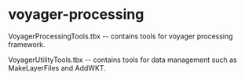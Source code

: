 voyager-processing
=====

VoyagerProcessingTools.tbx -- contains tools for voyager processing framework.

VoyagerUtilityTools.tbx    -- contains tools for data management such as MakeLayerFiles and AddWKT.
